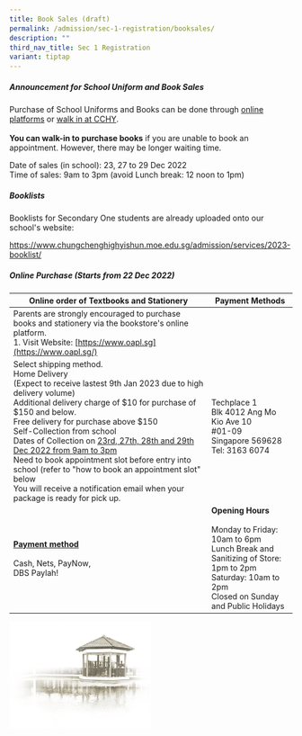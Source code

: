 ```yaml
---
title: Book Sales (draft)
permalink: /admission/sec-1-registration/booksales/
description: ""
third_nav_title: Sec 1 Registration
variant: tiptap
---
```

##### **Announcement for School Uniform and Book Sales**<br>
Purchase of School Uniforms and Books can be done through <u>online platforms</u> or <u>walk in at CCHY</u>.<br><br>
**You can walk-in to purchase books** if you are unable to book an appointment.  However, there may be longer waiting time.<br>

Date of sales (in school): 23, 27 to 29 Dec 2022<br>
Time of sales: 9am to 3pm (avoid Lunch break: 12 noon to 1pm)

##### **Booklists**<br>
Booklists for Secondary One students are already uploaded onto our school's website:<br>

https://www.chungchenghighyishun.moe.edu.sg/admission/services/2023-booklist/

##### **Online Purchase (Starts from 22 Dec 2022)**<br>

| Online order of Textbooks and Stationery 	| Payment Methods 	|
|--- | --- |
| Parents are strongly encouraged to purchase books and stationery via the bookstore's online platform.<br>1. Visit Website:&nbsp;[https://www.oapl.sg](https://www.oapl.sg/)<br>
Select shipping method.<br>Home Delivery<br>(Expect to receive lastest 9th Jan 2023 due to high delivery volume)<br>Additional delivery charge of $10 for purchase of $150 and below.<br>Free delivery for purchase above $150<br>Self-Collection from school<br>Dates of Collection on <u>23rd, 27th, 28th and 29th Dec 2022 from 9am to 3pm</u><br>Need to book appointment slot before entry into school (refer to "how to book an appointment slot" below<br>You will receive a notification email when your package is ready for pick up. | Techplace 1<br>Blk 4012 Ang Mo Kio Ave 10<br>#01-09<br>Singapore 569628<br>Tel: 3163 6074<br><br> 	| Monday to Friday: 10am to 6pm<br><br>Lunch break and Sanitising of Store - 1pm  to 2pm<br><br>Saturday: 10am to 2pm<br><br>Closed on Sunday and Public Holidays 	|
| <u>**Payment method**</u><br><br>Cash, Nets, PayNow,<br> DBS Paylah! 	| **Opening Hours**<br><br>Monday to Friday: 10am to 6pm<br>Lunch Break and Sanitizing of Store: 1pm to 2pm<br>Saturday: 10am to 2pm<br>Closed on Sunday and Public Holidays |





<img src="/images/pavilion.png" style="width:50%">